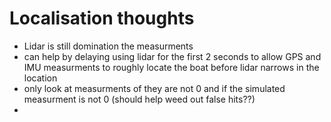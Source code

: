 # Localisation thoughts
- Lidar is still domination the measurments
- can help by delaying using lidar for the first 2 seconds to allow GPS and IMU measurments to roughly locate the boat before lidar narrows in the location
- only look at measurments of they are not 0 and if the simulated measurment is not 0 (should help weed out false hits??)
- 